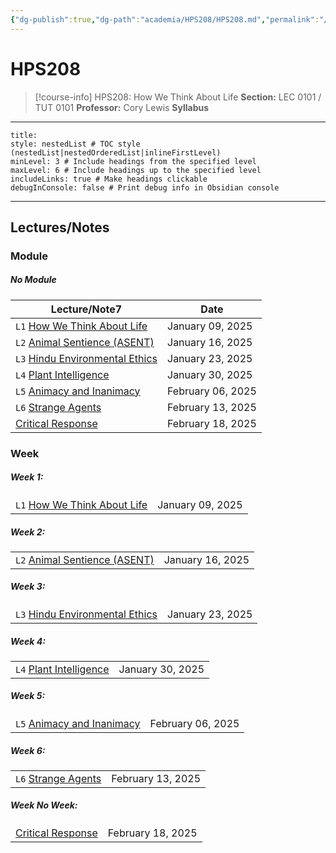 ```yaml
---
{"dg-publish":true,"dg-path":"academia/HPS208/HPS208.md","permalink":"/academia/hps-208/hps-208/","tags":["course-page","cs","university"],"created":"2024-06-22T19:06:31.000-04:00","updated":"2025-02-17T06:23:31.663-05:00"}
---
```



# HPS208

> [!course-info] HPS208: How We Think About Life
> **Section:** LEC 0101 / TUT 0101
> **Professor:** Cory Lewis
> **Syllabus**

---

```table-of-contents
title:
style: nestedList # TOC style (nestedList|nestedOrderedList|inlineFirstLevel)
minLevel: 3 # Include headings from the specified level
maxLevel: 6 # Include headings up to the specified level
includeLinks: true # Make headings clickable
debugInConsole: false # Print debug info in Obsidian console
```

---

## Lectures/Notes

### Module

<h5><span>No Module</span></h5><div><table class="dataview table-view-table"><thead class="table-view-thead"><tr class="table-view-tr-header"><th class="table-view-th"><span>Lecture/Note</span><span class="dataview small-text">7</span></th><th class="table-view-th"><span>Date</span></th></tr></thead><tbody class="table-view-tbody"><tr><td><span><code>L1</code> <a data-tooltip-position="top" aria-label="100 Academia/HPS208/How We Think About Life.md" data-href="100 Academia/HPS208/How We Think About Life.md" href="100 Academia/HPS208/How We Think About Life.md" class="internal-link" target="_blank" rel="noopener nofollow">How We Think About Life</a></span></td><td>January 09, 2025</td></tr><tr><td><span><code>L2</code> <a data-tooltip-position="top" aria-label="100 Academia/HPS208/Animal Sentience (ASENT).md" data-href="100 Academia/HPS208/Animal Sentience (ASENT).md" href="100 Academia/HPS208/Animal Sentience (ASENT).md" class="internal-link" target="_blank" rel="noopener nofollow">Animal Sentience (ASENT)</a></span></td><td>January 16, 2025</td></tr><tr><td><span><code>L3</code> <a data-tooltip-position="top" aria-label="100 Academia/HPS208/Hindu Environmental Ethics.md" data-href="100 Academia/HPS208/Hindu Environmental Ethics.md" href="100 Academia/HPS208/Hindu Environmental Ethics.md" class="internal-link" target="_blank" rel="noopener nofollow">Hindu Environmental Ethics</a></span></td><td>January 23, 2025</td></tr><tr><td><span><code>L4</code> <a data-tooltip-position="top" aria-label="100 Academia/HPS208/Plant Intelligence.md" data-href="100 Academia/HPS208/Plant Intelligence.md" href="100 Academia/HPS208/Plant Intelligence.md" class="internal-link" target="_blank" rel="noopener nofollow">Plant Intelligence</a></span></td><td>January 30, 2025</td></tr><tr><td><span><code>L5</code> <a data-tooltip-position="top" aria-label="100 Academia/HPS208/Animacy and Inanimacy.md" data-href="100 Academia/HPS208/Animacy and Inanimacy.md" href="100 Academia/HPS208/Animacy and Inanimacy.md" class="internal-link" target="_blank" rel="noopener nofollow">Animacy and Inanimacy</a></span></td><td>February 06, 2025</td></tr><tr><td><span><code>L6</code> <a data-tooltip-position="top" aria-label="100 Academia/HPS208/Strange Agents.md" data-href="100 Academia/HPS208/Strange Agents.md" href="100 Academia/HPS208/Strange Agents.md" class="internal-link" target="_blank" rel="noopener nofollow">Strange Agents</a></span></td><td>February 13, 2025</td></tr><tr><td><span><a data-tooltip-position="top" aria-label="100 Academia/HPS208/Critical Response.md" data-href="100 Academia/HPS208/Critical Response.md" href="100 Academia/HPS208/Critical Response.md" class="internal-link" target="_blank" rel="noopener nofollow">Critical Response</a></span></td><td>February 18, 2025</td></tr></tbody></table></div>

### Week

<h5><span>Week 1:</span></h5><div><table class="dataview table-view-table"><thead class="table-view-thead"><tr class="table-view-tr-header"></tr></thead><tbody class="table-view-tbody"><tr><td><span><code>L1</code> <a data-tooltip-position="top" aria-label="100 Academia/HPS208/How We Think About Life.md" data-href="100 Academia/HPS208/How We Think About Life.md" href="100 Academia/HPS208/How We Think About Life.md" class="internal-link" target="_blank" rel="noopener nofollow">How We Think About Life</a></span></td><td>January 09, 2025</td></tr></tbody></table></div><h5><span>Week 2:</span></h5><div><table class="dataview table-view-table"><thead class="table-view-thead"><tr class="table-view-tr-header"></tr></thead><tbody class="table-view-tbody"><tr><td><span><code>L2</code> <a data-tooltip-position="top" aria-label="100 Academia/HPS208/Animal Sentience (ASENT).md" data-href="100 Academia/HPS208/Animal Sentience (ASENT).md" href="100 Academia/HPS208/Animal Sentience (ASENT).md" class="internal-link" target="_blank" rel="noopener nofollow">Animal Sentience (ASENT)</a></span></td><td>January 16, 2025</td></tr></tbody></table></div><h5><span>Week 3:</span></h5><div><table class="dataview table-view-table"><thead class="table-view-thead"><tr class="table-view-tr-header"></tr></thead><tbody class="table-view-tbody"><tr><td><span><code>L3</code> <a data-tooltip-position="top" aria-label="100 Academia/HPS208/Hindu Environmental Ethics.md" data-href="100 Academia/HPS208/Hindu Environmental Ethics.md" href="100 Academia/HPS208/Hindu Environmental Ethics.md" class="internal-link" target="_blank" rel="noopener nofollow">Hindu Environmental Ethics</a></span></td><td>January 23, 2025</td></tr></tbody></table></div><h5><span>Week 4:</span></h5><div><table class="dataview table-view-table"><thead class="table-view-thead"><tr class="table-view-tr-header"></tr></thead><tbody class="table-view-tbody"><tr><td><span><code>L4</code> <a data-tooltip-position="top" aria-label="100 Academia/HPS208/Plant Intelligence.md" data-href="100 Academia/HPS208/Plant Intelligence.md" href="100 Academia/HPS208/Plant Intelligence.md" class="internal-link" target="_blank" rel="noopener nofollow">Plant Intelligence</a></span></td><td>January 30, 2025</td></tr></tbody></table></div><h5><span>Week 5:</span></h5><div><table class="dataview table-view-table"><thead class="table-view-thead"><tr class="table-view-tr-header"></tr></thead><tbody class="table-view-tbody"><tr><td><span><code>L5</code> <a data-tooltip-position="top" aria-label="100 Academia/HPS208/Animacy and Inanimacy.md" data-href="100 Academia/HPS208/Animacy and Inanimacy.md" href="100 Academia/HPS208/Animacy and Inanimacy.md" class="internal-link" target="_blank" rel="noopener nofollow">Animacy and Inanimacy</a></span></td><td>February 06, 2025</td></tr></tbody></table></div><h5><span>Week 6:</span></h5><div><table class="dataview table-view-table"><thead class="table-view-thead"><tr class="table-view-tr-header"></tr></thead><tbody class="table-view-tbody"><tr><td><span><code>L6</code> <a data-tooltip-position="top" aria-label="100 Academia/HPS208/Strange Agents.md" data-href="100 Academia/HPS208/Strange Agents.md" href="100 Academia/HPS208/Strange Agents.md" class="internal-link" target="_blank" rel="noopener nofollow">Strange Agents</a></span></td><td>February 13, 2025</td></tr></tbody></table></div><h5><span>Week No Week:</span></h5><div><table class="dataview table-view-table"><thead class="table-view-thead"><tr class="table-view-tr-header"></tr></thead><tbody class="table-view-tbody"><tr><td><span><a data-tooltip-position="top" aria-label="100 Academia/HPS208/Critical Response.md" data-href="100 Academia/HPS208/Critical Response.md" href="100 Academia/HPS208/Critical Response.md" class="internal-link" target="_blank" rel="noopener nofollow">Critical Response</a></span></td><td>February 18, 2025</td></tr></tbody></table></div>
